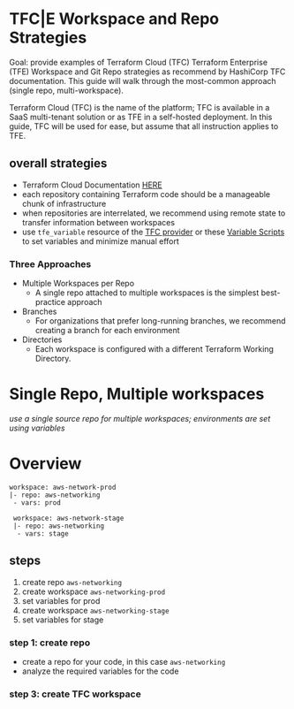 # TFC|E Workspace and Repo Strategies

Goal: provide examples of Terraform Cloud (TFC) Terraform Enterprise (TFE) Workspace and Git Repo strategies as recommend by HashiCorp TFC documentation. This guide will walk through the most-common approach (single repo, multi-workspace).

Terraform Cloud (TFC) is the name of the platform; TFC is available in a SaaS multi-tenant solution or as TFE in a self-hosted deployment. In this guide, TFC will be used for ease, but assume that all instruction applies to TFE.

## overall strategies

- Terraform Cloud Documentation [HERE](https://www.terraform.io/docs/cloud/workspaces/repo-structure.html)
- each repository containing Terraform code should be a manageable chunk of infrastructure
- when repositories are interrelated, we recommend using remote state to transfer information between workspaces
- use `tfe_variable` resource of the [TFC provider](https://www.terraform.io/docs/providers/tfe/r/variable.html) or these [Variable Scripts](https://github.com/hashicorp/terraform-guides/tree/master/operations/variable-scripts) to set variables and minimize manual effort

### Three Approaches

- Multiple Workspaces per Repo
  - A single repo attached to multiple workspaces is the simplest best-practice approach
- Branches
  - For organizations that prefer long-running branches, we recommend creating a branch for each environment
- Directories
  - Each workspace is configured with a different Terraform Working Directory.

# Single Repo, Multiple workspaces

_use a single source repo for multiple workspaces; environments are set using variables_

# Overview

```
workspace: aws-network-prod
|- repo: aws-networking
 - vars: prod
```

```
 workspace: aws-network-stage
 |- repo: aws-networking
  - vars: stage
```

## steps

  1. create repo `aws-networking`
  2. create workspace `aws-networking-prod`
  3. set variables for prod
  4. create workspace `aws-networking-stage`
  5. set variables for stage

### step 1: create repo

- create a repo for your code, in this case `aws-networking`
- analyze the required variables for the code

### step 3: create TFC workspace
